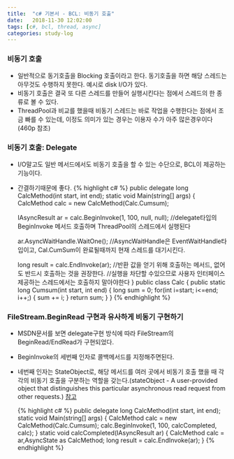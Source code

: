 ```yaml
---
title:  "c# 기본서 - BCL: 비동기 호출"
date:   2018-11-30 12:02:00
tags: [c#, bcl, thread, async]
categories: study-log
---
```


### 비동기 호출
- 일반적으로 동기호출을 Blocking 호출이라고 한다. 동기호출을 하면 해당 스레드는 아무것도 수행하지 못한다. 예시로 disk I/O가 있다.
- 비동기 호출은 결국 또 다른 스레드를 만들어 실행시킨다는 점에서 스레드의 한 종류로 볼 수 있다.
- ThreadPool과 비교를 했을때 비동기 스레드는 바로 작업을 수행한다는 점에서 조금 빠를 수 있는데, 이정도 의미가 있는 경우는 이용자 수가 아주 많은경우이다(460p 참조)


### 비동기 호출: Delegate
- I/O말고도 일반 메서드에서도 비동기 호출을 할 수 있는 수단으로, BCL이 제공하는 기능이다.
- 간결하기때문에 좋다.
{% highlight c# %}
public delegate long CalcMethod(int start, int end);
static void Main(string[] args) {
    CalcMethod calc = new CalcMethod(Calc.Cumsum);
     
    IAsyncResult ar = calc.BeginInvoke(1, 100, null, null);
    //delegate타입의 BeginInvoke 메서드 호출하며 ThreadPool의 스레드에서 실행된다

    ar.AsyncWaitHandle.WaitOne(); 
    //AsyncWaitHandle은 EventWaitHandle타입이고, Cal.CumSum이 완료될때까지 현재 스레드를 대기시킨다.

    long result = calc.EndInvoke(ar);
    //반환 값을 얻기 위해 호출하는 메서드, 없어도 반드시 호출하는 것을 권장한다.
    //실행을 차단할 수있으므로 사용자 인터페이스 제공하는 스레드에서는 호출하지 말아야한다
}
public class Calc {
    public static long Cumsum(int start, int end) {
        long sum = 0;
        for(int i=start; i<=end; i++;) {
            sum += i;
        }
        return sum;
    }
}
{% endhighlight %}


### FileStream.BeginRead 구현과 유사하게 비동기 구현하기
- MSDN문서를 보면 delegate구현 방식에 따라 FileStream의 BeginRead/EndRead가 구현되었다.
- BeginInvoke의 세번째 인자로 콜백메서드를 지정해주면된다.
- 네번째 인자는 StateObject로, 해당 메서드를 여러 곳에서 비동기 호출 했을 때 각각의 비동기 호출을 구분하는 역할을 갖는다.(stateObject - A user-provided object that distinguishes this particular asynchronous read request from other requests.) [참고](http://www.java2s.com/Tutorials/CSharp/System.IO/FileStream/C_FileStream_BeginRead.htm)
  
  {% highlight c# %}
public delegate long CalcMethod(int start, int end);
static void Main(string[] args) {
    CalcMethod calc = new CalcMethod(Calc.Cumsum);
    calc.BeginInvoke(1, 100, calcCompleted, calc);
}
static void calcCompleted(IAsyncResult ar) {
    CalcMethod calc = ar,AsyncState as CalcMethod;
    long result = calc.EndInvoke(ar);
}
{% endhighlight %}
